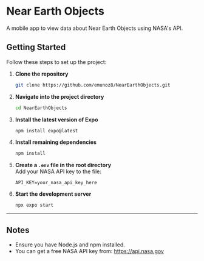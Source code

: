 # Near Earth Objects

A mobile app to view data about Near Earth Objects using NASA's API.

## Getting Started

Follow these steps to set up the project:

1. **Clone the repository**
   ```bash
   git clone https://github.com/emunoz8/NearEarthObjects.git
   ```

2. **Navigate into the project directory**
   ```bash
   cd NearEarthObjects
   ```

3. **Install the latest version of Expo**
   ```bash
   npm install expo@latest
   ```

4. **Install remaining dependencies**
   ```bash
   npm install
   ```

5. **Create a `.env` file in the root directory**  
   Add your NASA API key to the file:
   ```
   API_KEY=your_nasa_api_key_here
   ```

6. **Start the development server**
   ```bash
   npx expo start
   ```

---

## Notes

- Ensure you have Node.js and npm installed.
- You can get a free NASA API key from: https://api.nasa.gov
